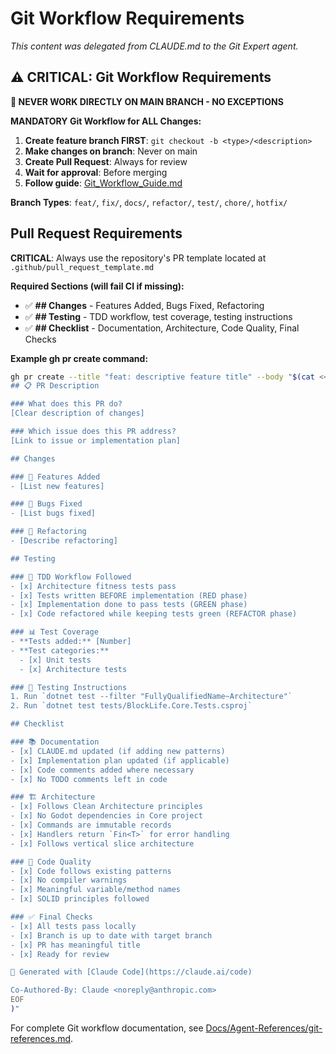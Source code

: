 # Git Workflow Requirements

*This content was delegated from CLAUDE.md to the Git Expert agent.*

## ⚠️ CRITICAL: Git Workflow Requirements

**🚫 NEVER WORK DIRECTLY ON MAIN BRANCH - NO EXCEPTIONS**

**MANDATORY Git Workflow for ALL Changes:**
1. **Create feature branch FIRST**: `git checkout -b <type>/<description>`
2. **Make changes on branch**: Never on main
3. **Create Pull Request**: Always for review
4. **Wait for approval**: Before merging
5. **Follow guide**: [Git_Workflow_Guide.md](../../Shared/Guides/Git_Workflow_Guide.md)

**Branch Types**: `feat/`, `fix/`, `docs/`, `refactor/`, `test/`, `chore/`, `hotfix/`

## Pull Request Requirements

**CRITICAL**: Always use the repository's PR template located at `.github/pull_request_template.md`

**Required Sections (will fail CI if missing):**
- ✅ **## Changes** - Features Added, Bugs Fixed, Refactoring
- ✅ **## Testing** - TDD workflow, test coverage, testing instructions  
- ✅ **## Checklist** - Documentation, Architecture, Code Quality, Final Checks

**Example gh pr create command:**
```bash
gh pr create --title "feat: descriptive feature title" --body "$(cat <<'EOF'
## 📋 PR Description

### What does this PR do?
[Clear description of changes]

### Which issue does this PR address?
[Link to issue or implementation plan]

## Changes

### 🎯 Features Added
- [List new features]

### 🐛 Bugs Fixed  
- [List bugs fixed]

### 🔧 Refactoring
- [Describe refactoring]

## Testing

### 🧪 TDD Workflow Followed
- [x] Architecture fitness tests pass
- [x] Tests written BEFORE implementation (RED phase)
- [x] Implementation done to pass tests (GREEN phase) 
- [x] Code refactored while keeping tests green (REFACTOR phase)

### 📊 Test Coverage
- **Tests added:** [Number]
- **Test categories:**
  - [x] Unit tests
  - [x] Architecture tests

### 🔬 Testing Instructions
1. Run `dotnet test --filter "FullyQualifiedName~Architecture"`
2. Run `dotnet test tests/BlockLife.Core.Tests.csproj`

## Checklist

### 📚 Documentation
- [x] CLAUDE.md updated (if adding new patterns)
- [x] Implementation plan updated (if applicable)
- [x] Code comments added where necessary
- [x] No TODO comments left in code

### 🏗️ Architecture  
- [x] Follows Clean Architecture principles
- [x] No Godot dependencies in Core project
- [x] Commands are immutable records
- [x] Handlers return `Fin<T>` for error handling
- [x] Follows vertical slice architecture

### 🎨 Code Quality
- [x] Code follows existing patterns
- [x] No compiler warnings
- [x] Meaningful variable/method names
- [x] SOLID principles followed

### ✅ Final Checks
- [x] All tests pass locally
- [x] Branch is up to date with target branch
- [x] PR has meaningful title
- [x] Ready for review

🤖 Generated with [Claude Code](https://claude.ai/code)

Co-Authored-By: Claude <noreply@anthropic.com>
EOF
)"
```

For complete Git workflow documentation, see [Docs/Agent-References/git-references.md](../../Agent-References/git-references.md).